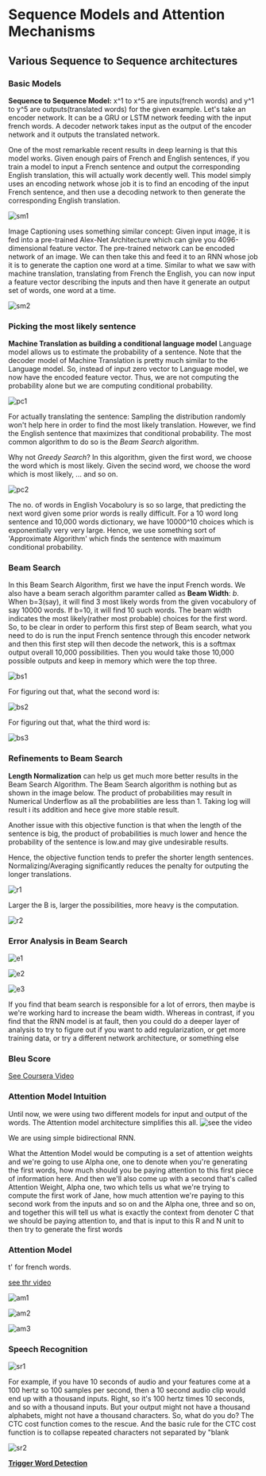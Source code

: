 # Sequence Models and Attention Mechanisms

## Various Sequence to Sequence architectures

### Basic Models

**Sequence to Sequence Model:** x^1 to x^5 are inputs(french words) and y^1 to y^5 are outputs(translated words) for the given example.
Let's take an encoder network. It can be a GRU or LSTM network feeding with the input french words. A decoder network takes input as the output of the encoder network and it outputs the translated network.

One of the most remarkable recent results
in deep learning is that this model works.
Given enough pairs of French and English sentences,
if you train a model to input
a French sentence and
output the corresponding English translation,
this will actually work decently well.
This model simply uses an encoding network whose job it
is to find an encoding of the input French sentence,
and then use a decoding network to then
generate the corresponding English translation. 

![sm1](https://github.com/sharvaree1921/Audio_Controlled_Drone/blob/main/Images/Screenshot%20from%202021-05-29%2006-17-38.png)

Image Captioning uses something similar concept: Given input image, it is fed into a pre-trained Alex-Net Architecture which can give you 4096-dimensional feature vector. The pre-trained network can be encoded network of an image. We can then take this and feed it to an RNN whose job it is to generate the caption one word at a time. Similar to what we saw with machine translation, translating from French the English, you can now input a feature vector describing the inputs and then have it generate an output set of words, one word at a time. 

![sm2](https://github.com/sharvaree1921/Audio_Controlled_Drone/blob/main/Images/Screenshot%20from%202021-05-29%2006-20-48.png)

### Picking the most likely sentence

**Machine Translation as building a conditional language model**
Language model allows us to estimate the probability of a sentence. Note that the decoder model of Machine Translation is pretty much similar to the Language model. So, instead of input zero vector to Language model, we now have the encoded feature vector. Thus, we are not computing the probability alone but we are computing conditional probability.

![pc1](https://github.com/sharvaree1921/Audio_Controlled_Drone/blob/main/Images/Screenshot%20from%202021-05-29%2006-39-08.png)

For actually translating the sentence: Sampling the distribution randomly won't help here in order to find the most likely translation. However, we find the English sentence that maximizes that conditional probability. The most common algorithm to do so is the _Beam Search_ algorithm.

Why not _Greedy Search_? In this algorithm, given the first word, we choose the word which is most likely. Given the secind word, we choose the word which is most likely, ... and so on. 

![pc2](https://github.com/sharvaree1921/Audio_Controlled_Drone/blob/main/Images/Screenshot%20from%202021-05-29%2006-49-58.png)

The no. of words in English Vocabolury is so so large, that predicting the next word given some prior words is really difficult. For a 10 word long sentence and 10,000 words dictionary, we have 10000^10 choices which is exponentially very very large. Hence, we use something sort of 'Approximate Algorithm' which finds the sentence with maximum conditional probability.

### Beam Search

In this Beam Search Algorithm, first we have the input French words. We also have a beam serach algorithm paramter called as **Beam Width**: *b*. When b=3(say), it will find 3 most likely words from the given vocabulory of say 10000 words. If b=10, it will find 10 such words. The beam width indicates the most likely(rather most probable) choices for the first word. 
So, to be clear in order to perform this first step of Beam search,
what you need to do is run the input French sentence through
this encoder network and then this first step will then decode the network,
this is a softmax output overall 10,000 possibilities.
Then you would take those 10,000 possible
outputs and keep in memory which were the top three. 

![bs1](https://github.com/sharvaree1921/Audio_Controlled_Drone/blob/main/Images/Screenshot%20from%202021-05-29%2007-07-35.png)

For figuring out that, what the second word is: 

![bs2](https://github.com/sharvaree1921/Audio_Controlled_Drone/blob/main/Images/Screenshot%20from%202021-05-29%2007-17-01.png)

For figuring out that, what the third word is: 

![bs3](https://github.com/sharvaree1921/Audio_Controlled_Drone/blob/main/Images/Screenshot%20from%202021-05-29%2007-20-59.png)

### Refinements to Beam Search

**Length Normalization** can help us get much more better results in the Beam Search Algorithm.
The Beam Search algorithm is nothing but as shown in the image below. The product of probabilities may result in Numerical Underflow as all the probabilities are less than 1. Taking log will result i its addition and hece give more stable result. 

Another issue with this objective function is that when the length of the sentence is big, the product of probabilities is much lower and hence the probability of the sentence is low.and may give undesirable results. 

Hence, the objective function tends to prefer the shorter length sentences. Normalizing/Averaging significantly reduces the penalty for outputing the longer translations. 

![r1](https://github.com/sharvaree1921/Audio_Controlled_Drone/blob/main/Images/Screenshot%20from%202021-05-29%2007-56-04.png)

Larger the B is, larger the possibilities, more heavy is the computation.

![r2](https://github.com/sharvaree1921/Audio_Controlled_Drone/blob/main/Images/Screenshot%20from%202021-05-29%2008-00-38.png)

### Error Analysis in Beam Search

![e1](https://github.com/sharvaree1921/Audio_Controlled_Drone/blob/main/Images/Screenshot%20from%202021-05-29%2008-14-21.png)

![e2](https://github.com/sharvaree1921/Audio_Controlled_Drone/blob/main/Images/Screenshot%20from%202021-05-29%2008-17-24.png)

![e3](https://github.com/sharvaree1921/Audio_Controlled_Drone/blob/main/Images/Screenshot%20from%202021-05-29%2008-19-52.png)

If you find that beam search is responsible for a lot of errors,
then maybe is we're working hard to increase the beam width.
Whereas in contrast, if you find that the RNN model is at fault,
then you could do a deeper layer of analysis to try to figure out if you want
to add regularization, or get more training data, or
try a different network architecture, or something else

### Bleu Score

[See Coursera Video](https://www.coursera.org/learn/nlp-sequence-models/lecture/kC2HD/bleu-score-optional)

### Attention Model Intuition

Until now, we were using two different models for input and output of the words. The Attention model architecture simplifies this all.
![see the video](https://github.com/sharvaree1921/Audio_Controlled_Drone/blob/main/Images/Screenshot%20from%202021-05-29%2009-01-02.png)

We are using simple bidirectional RNN.

What the Attention Model would be computing is a set of
attention weights and we're going to use Alpha one, one
to denote when you're generating the first words,
how much should you be paying attention to this first piece of information here.
And then we'll also come up with a second that's called Attention Weight,
Alpha one, two which tells us what we're trying to compute the first work of Jane,
how much attention we're
paying to this second work from the inputs and so on and the Alpha one, three and so on,
and together this will tell us what is
exactly the context from denoter C that we should be paying attention to,
and that is input to this R and N unit to then try to generate the first words

### Attention Model

t' for french words.

[see thr video](https://www.coursera.org/learn/nlp-sequence-models/lecture/lSwVa/attention-model)

![am1](https://github.com/sharvaree1921/Audio_Controlled_Drone/blob/main/Images/Screenshot%20from%202021-05-29%2009-25-22.png)

![am2](https://github.com/sharvaree1921/Audio_Controlled_Drone/blob/main/Images/Screenshot%20from%202021-05-29%2009-37-33.png)

![am3](https://github.com/sharvaree1921/Audio_Controlled_Drone/blob/main/Images/Screenshot%20from%202021-05-29%2009-39-01.png)


### Speech Recognition

![sr1](https://github.com/sharvaree1921/Audio_Controlled_Drone/blob/main/Images/Screenshot%20from%202021-05-29%2009-49-30.png)

For example, if you have 10 seconds of audio and your features
come at a 100 hertz so 100 samples per second,
then a 10 second audio clip would end up with a thousand inputs.
Right, so it's 100 hertz times 10 seconds,
and so with a thousand inputs.
But your output might not have a thousand alphabets,
might not have a thousand characters.
So, what do you do?
The CTC cost function comes to the rescue.
And the basic rule for the CTC cost function is to collapse
repeated characters not separated by "blank

![sr2](https://github.com/sharvaree1921/Audio_Controlled_Drone/blob/main/Images/Screenshot%20from%202021-05-29%2009-53-55.png)


**[Trigger Word Detection](https://www.coursera.org/learn/nlp-sequence-models/lecture/Li4ts/trigger-word-detection)**

